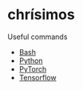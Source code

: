 # chrísimos
Useful commands 
* [Bash](./python.md)
* [Python](./python.md)
* [PyTorch](./python.md)
* [Tensorflow](./python.md)
